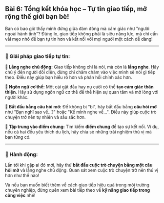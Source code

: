 ## Bài 6: Tổng kết khóa học – Tự tin giao tiếp, mở rộng thế giới bạn bè!

Bạn có bao giờ thấy mình đứng giữa đám đông mà cảm giác như "người ngoài hành tinh"? Đừng lo, giao tiếp không phải là siêu năng lực, mà chỉ cần vài mẹo nhỏ để bạn tự tin hơn và kết nối với mọi người một cách dễ dàng!

---

### 📌 Giải pháp giao tiếp tự tin:

**🔹 Lắng nghe chủ động:**
Giao tiếp không chỉ là nói, mà còn là **lắng nghe**. Hãy chú ý đến người đối diện, đừng chỉ chăm chăm vào việc mình sẽ nói gì tiếp theo. Điều này giúp bạn hiểu rõ hơn và phản hồi chính xác hơn.

**🔹 Ngôn ngữ cơ thể:**
Một cái gật đầu hay nụ cười có thể **tạo cảm giác thân thiện**. Hãy sử dụng ngôn ngữ cơ thể để thể hiện sự quan tâm và mở lòng với người khác.

**🔹 Bắt đầu bằng câu hỏi mở:**
Để không bị "bí", hãy bắt đầu bằng **câu hỏi mở** như "Bạn nghĩ sao về...?" hoặc "Kể mình nghe về...". Điều này giúp cuộc trò chuyện trở nên tự nhiên và sâu sắc hơn.

**🔹 Tập trung vào điểm chung:**
Tìm kiếm **điểm chung** để tạo sự kết nối. Ví dụ, nếu cả hai đều yêu thích du lịch, hãy chia sẻ những trải nghiệm thú vị mà bạn từng có.

---

### 🚀 Hành động:

Lần tới khi gặp ai đó mới, hãy thử **bắt đầu cuộc trò chuyện bằng một câu hỏi mở** và lắng nghe chủ động. Quan sát xem cuộc trò chuyện trở nên thú vị hơn như thế nào!

Và nếu bạn muốn biết thêm về cách giao tiếp hiệu quả trong môi trường chuyên nghiệp, đừng quên xem bài tiếp theo về **kỹ năng giao tiếp trong công việc** nhé!